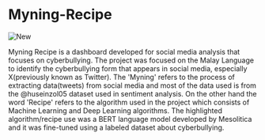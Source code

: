 # Myning-Recipe
![New](https://github.com/De4my/Myning-Recipe/assets/116957596/dbdb4ae4-a6c3-4af9-8eb3-5491ae8263a8)


Myning Recipe is a dashboard developed for social media analysis that focuses on cyberbullying. The project was focused on the Malay Language to identify the cyberbullying form that appears in social media, especially X(previously known as Twitter). The 'Myning' refers to the process of extracting data(tweets) from social media and most of the data used is from the @huseinzol05 dataset used in sentiment analysis. On the other hand the word 'Recipe' refers to the algorithm used in the project which consists of Machine Learning and Deep Learning algorithms. The highlighted algorithm/recipe use was a BERT language model developed by Mesolitica and it was fine-tuned using a labeled dataset about cyberbullying.
